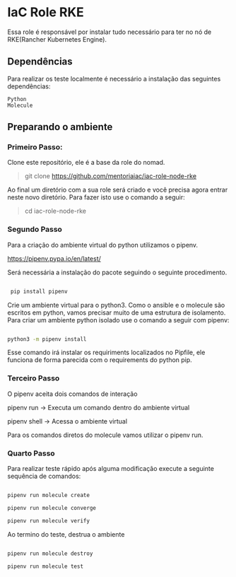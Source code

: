 IaC Role RKE
=========

Essa role é responsável por instalar tudo necessário para ter no nó de RKE(Rancher Kubernetes Engine).

## Dependências

Para realizar os teste localmente é necessário a instalação das seguintes dependências:

    Python
    Molecule

## Preparando o ambiente

### Primeiro Passo:

Clone este repositório, ele é a base da role do nomad.
> git clone https://github.com/mentoriaiac/iac-role-node-rke


Ao final um diretório com a sua role será criado e você precisa agora entrar neste novo diretório. Para fazer isto use o comando a seguir:
> cd iac-role-node-rke


### Segundo Passo

Para a criação do ambiente virtual do python utilizamos o pipenv.

<https://pipenv.pypa.io/en/latest/>

Será necessária a instalação do pacote seguindo o seguinte procedimento.

```bash

 pip install pipenv

```

Crie um ambiente virtual para o python3. Como o ansible e o molecule são escritos em python, vamos precisar muito de uma estrutura de isolamento. Para criar um ambiente python isolado use o comando a seguir com pipenv:

```bash

python3 -m pipenv install


```

Esse comando irá instalar os requiriments localizados no Pipfile, ele funciona de forma parecida com o requirements do python pip.
### Terceiro Passo

O pipenv aceita dois comandos de interação

pipenv run -> Executa um comando dentro do ambiente virtual

pipenv shell -> Acessa o ambiente virtual

Para os comandos diretos do molecule vamos utilizar o pipenv run.

### Quarto Passo

Para realizar teste rápido após alguma modificação execute a seguinte sequência de comandos:

```bash

pipenv run molecule create

pipenv run molecule converge

pipenv run molecule verify

```

Ao termino do teste, destrua o ambiente

```bash

pipenv run molecule destroy

pipenv run molecule test

```
